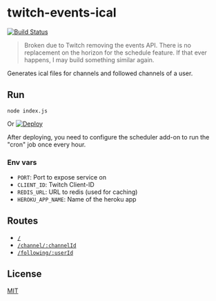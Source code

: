 # twitch-events-ical


[![Build Status](https://travis-ci.com/freaktechnik/twitch-events-ical.svg?branch=master)](https://travis-ci.com/freaktechnik/twitch-events-ical)

> Broken due to Twitch removing the events API. There is no replacement on the horizon for the schedule feature. If that ever happens, I may build something similar again.

Generates ical files for channels and followed channels of a user.

## Run

`node index.js`

Or [![Deploy](https://www.herokucdn.com/deploy/button.svg)](https://heroku.com/deploy)

After deploying, you need to configure the scheduler add-on to run the "cron" job once every hour.

### Env vars

- `PORT`: Port to expose service on
- `CLIENT_ID`: Twitch Client-ID
- `REDIS_URL`: URL to redis (used for caching)
- `HEROKU_APP_NAME`: Name of the heroku app

## Routes

- [`/`](https://twitch-events-ical.herokuapp.com)
- [`/channel/:channelId`](https://twitch-events-ical.herokuapp.com/channel/channelId)
- [`/following/:userId`](https://twitch-events-ical.herokuapp.com/following/userId)

## License

[MIT](./LICENSE)

